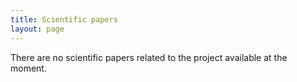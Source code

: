 ```yaml
---
title: Scientific papers
layout: page
---
```


There are no scientific papers related to the project available at the moment.
